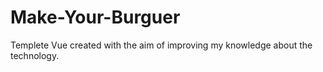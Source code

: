# Make-Your-Burguer
 Templete Vue created with the aim of improving my knowledge about the technology.
